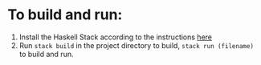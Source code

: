 # To build and run:

1. Install the Haskell Stack according to the instructions [here](https://docs.haskellstack.org/en/stable/README/)
2. Run `stack build` in the project directory to build, `stack run (filename)` to build and run.
